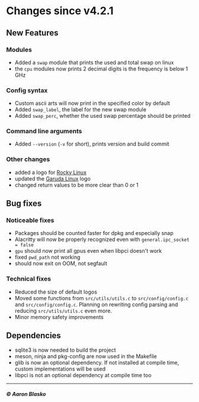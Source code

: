 # Changes since v4.2.1

## New Features

### Modules
* Added a `swap` module that prints the used and total swap on linux
* the `cpu` modules now prints 2 decimal digits is the frequency is below 1 GHz

### Config syntax
* Custom ascii arts will now print in the specified color by default
* Added `swap_label`, the label for the new swap module
* Added `swap_perc`, whether the used swap percentage should be printed

### Command line arguments
* Added `--version` (`-v` for short), prints version and build commit

### Other changes
* added a logo for [Rocky Linux](https://rockylinux.org)
* updated the [Garuda Linux](https://garudalinux.org) logo
* changed return values to be more clear than 0 or 1

## Bug fixes

### Noticeable fixes
* Packages should be counted faster for dpkg and especially snap
* Alacritty will now be properly recognized even with `general.ipc_socket = false`
* `gpu` should now print all gpus even when libpci doesn't work
* fixed `pwd_path` not working
* should now exit on OOM, not segfault

### Technical fixes
* Reduced the size of default logos
* Moved some functions from `src/utils/utils.c` to `src/config/config.c` and `src/config/config.c`.
  Planning on rewriting config parsing and reducing `src/utils/utils.c` even more.
* Minor memory safety improvements

## Dependencies
* sqlite3 is now needed to build the project
* meson, ninja and pkg-config are now used in the Makefile
* glib is now an optional dependency. If not installed at compile time, custom implementations will be used
* libpci is not an optional dependency at compile time too

---

##### © Aaron Blasko

